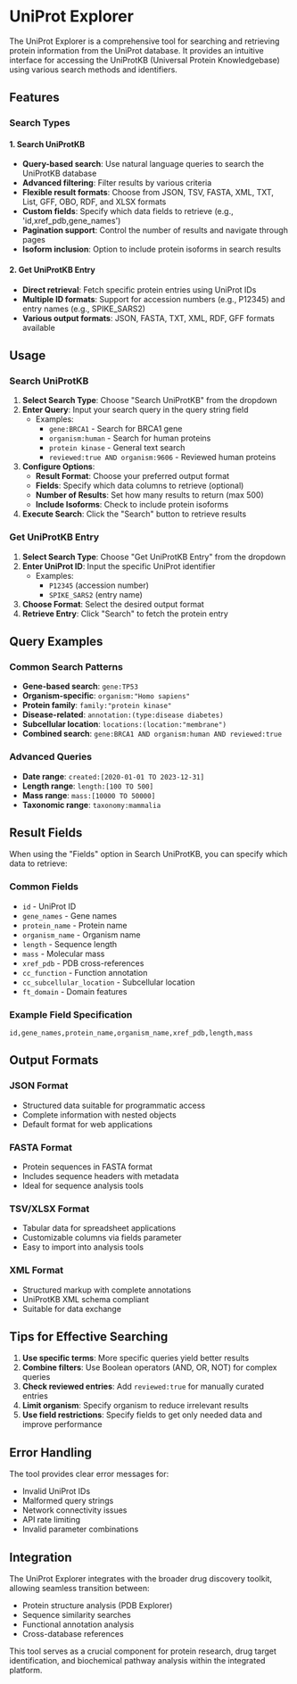 # UniProt Explorer

The UniProt Explorer is a comprehensive tool for searching and retrieving protein information from the UniProt database. It provides an intuitive interface for accessing the UniProtKB (Universal Protein Knowledgebase) using various search methods and identifiers.

## Features

### Search Types

#### 1. Search UniProtKB
- **Query-based search**: Use natural language queries to search the UniProtKB database
- **Advanced filtering**: Filter results by various criteria
- **Flexible result formats**: Choose from JSON, TSV, FASTA, XML, TXT, List, GFF, OBO, RDF, and XLSX formats
- **Custom fields**: Specify which data fields to retrieve (e.g., 'id,xref_pdb,gene_names')
- **Pagination support**: Control the number of results and navigate through pages
- **Isoform inclusion**: Option to include protein isoforms in search results

#### 2. Get UniProtKB Entry
- **Direct retrieval**: Fetch specific protein entries using UniProt IDs
- **Multiple ID formats**: Support for accession numbers (e.g., P12345) and entry names (e.g., SPIKE_SARS2)
- **Various output formats**: JSON, FASTA, TXT, XML, RDF, GFF formats available

## Usage

### Search UniProtKB

1. **Select Search Type**: Choose "Search UniProtKB" from the dropdown
2. **Enter Query**: Input your search query in the query string field
   - Examples:
     - `gene:BRCA1` - Search for BRCA1 gene
     - `organism:human` - Search for human proteins
     - `protein kinase` - General text search
     - `reviewed:true AND organism:9606` - Reviewed human proteins
3. **Configure Options**:
   - **Result Format**: Choose your preferred output format
   - **Fields**: Specify which data columns to retrieve (optional)
   - **Number of Results**: Set how many results to return (max 500)
   - **Include Isoforms**: Check to include protein isoforms
4. **Execute Search**: Click the "Search" button to retrieve results

### Get UniProtKB Entry

1. **Select Search Type**: Choose "Get UniProtKB Entry" from the dropdown
2. **Enter UniProt ID**: Input the specific UniProt identifier
   - Examples:
     - `P12345` (accession number)
     - `SPIKE_SARS2` (entry name)
3. **Choose Format**: Select the desired output format
4. **Retrieve Entry**: Click "Search" to fetch the protein entry

## Query Examples

### Common Search Patterns

- **Gene-based search**: `gene:TP53`
- **Organism-specific**: `organism:"Homo sapiens"`
- **Protein family**: `family:"protein kinase"`
- **Disease-related**: `annotation:(type:disease diabetes)`
- **Subcellular location**: `locations:(location:"membrane")`
- **Combined search**: `gene:BRCA1 AND organism:human AND reviewed:true`

### Advanced Queries

- **Date range**: `created:[2020-01-01 TO 2023-12-31]`
- **Length range**: `length:[100 TO 500]`
- **Mass range**: `mass:[10000 TO 50000]`
- **Taxonomic range**: `taxonomy:mammalia`

## Result Fields

When using the "Fields" option in Search UniProtKB, you can specify which data to retrieve:

### Common Fields
- `id` - UniProt ID
- `gene_names` - Gene names
- `protein_name` - Protein name
- `organism_name` - Organism name
- `length` - Sequence length
- `mass` - Molecular mass
- `xref_pdb` - PDB cross-references
- `cc_function` - Function annotation
- `cc_subcellular_location` - Subcellular location
- `ft_domain` - Domain features

### Example Field Specification
```
id,gene_names,protein_name,organism_name,xref_pdb,length,mass
```

## Output Formats

### JSON Format
- Structured data suitable for programmatic access
- Complete information with nested objects
- Default format for web applications

### FASTA Format
- Protein sequences in FASTA format
- Includes sequence headers with metadata
- Ideal for sequence analysis tools

### TSV/XLSX Format
- Tabular data for spreadsheet applications
- Customizable columns via fields parameter
- Easy to import into analysis tools

### XML Format
- Structured markup with complete annotations
- UniProtKB XML schema compliant
- Suitable for data exchange

## Tips for Effective Searching

1. **Use specific terms**: More specific queries yield better results
2. **Combine filters**: Use Boolean operators (AND, OR, NOT) for complex queries
3. **Check reviewed entries**: Add `reviewed:true` for manually curated entries
4. **Limit organism**: Specify organism to reduce irrelevant results
5. **Use field restrictions**: Specify fields to get only needed data and improve performance

## Error Handling

The tool provides clear error messages for:
- Invalid UniProt IDs
- Malformed query strings
- Network connectivity issues
- API rate limiting
- Invalid parameter combinations

## Integration

The UniProt Explorer integrates with the broader drug discovery toolkit, allowing seamless transition between:
- Protein structure analysis (PDB Explorer)
- Sequence similarity searches
- Functional annotation analysis
- Cross-database references

This tool serves as a crucial component for protein research, drug target identification, and biochemical pathway analysis within the integrated platform.
